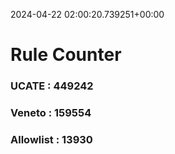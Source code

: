 2024-04-22 02:00:20.739251+00:00
# Rule Counter 
 ### UCATE : 449242

 ### Veneto : 159554

 ### Allowlist : 13930